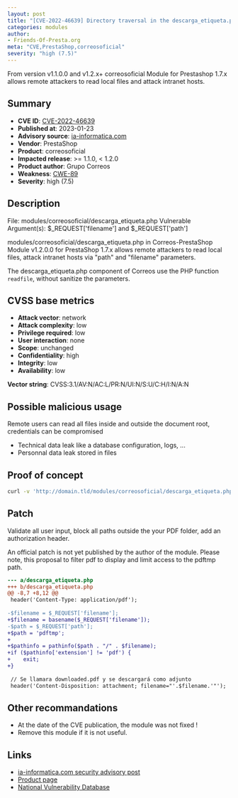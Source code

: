 ```yaml
---
layout: post
title: "[CVE-2022-46639] Directory traversal in the descarga_etiqueta.php component of Correos Prestashop"
categories: modules
author:
- Friends-Of-Presta.org
meta: "CVE,PrestaShop,correosoficial"
severity: "high (7.5)"
---
```


From version v1.1.0.0 and v1.2.x+ correosoficial Module for Prestashop 1.7.x allows remote attackers to read local files and attack intranet hosts.

## Summary

* **CVE ID**: [CVE-2022-46639](https://cve.mitre.org/cgi-bin/cvename.cgi?name=CVE-2022-46639)
* **Published at**: 2023-01-23
* **Advisory source**: [ia-informatica.com](https://ia-informatica.com/it/CVE-2022-46639)
* **Vendor**: PrestaShop
* **Product**: correosoficial
* **Impacted release**: >= 1.1.0, < 1.2.0
* **Product author**: Grupo Correos
* **Weakness**: [CWE-89](https://cwe.mitre.org/data/definitions/89.html)
* **Severity**: high (7.5)

## Description

File: modules/correosoficial/descarga_etiqueta.php
Vulnerable Argument(s): $_REQUEST['filename'] and $_REQUEST['path']

modules/correosoficial/descarga_etiqueta.php in Correos-PrestaShop Module v1.2.0.0 for PrestaShop 1.7.x allows remote attackers to read local files, attack intranet hosts via "path" and "filename" parameters.

The descarga_etiqueta.php component of Correos use the PHP function `readfile`, without sanitize the parameters.

## CVSS base metrics

* **Attack vector**: network
* **Attack complexity**: low
* **Privilege required**: low
* **User interaction**: none
* **Scope**: unchanged
* **Confidentiality**: high
* **Integrity**: low
* **Availability**: low

**Vector string**: CVSS:3.1/AV:N/AC:L/PR:N/UI:N/S:U/C:H/I:N/A:N

## Possible malicious usage

Remote users can read all files inside and outside the document root, credentials can be compromised
* Technical data leak like a database configuration, logs, ...
* Personnal data leak stored in files

## Proof of concept

```bash
curl -v 'http://domain.tld/modules/correosoficial/descarga_etiqueta.php?path=X&filename=X.'
```

## Patch

Validate all user input, block all paths outside the your PDF folder, add an authorization header.

An official patch is not yet published by the author of the module. Please note, this proposal to filter pdf to display and limit access to the pdftmp path.

```diff
--- a/descarga_etiqueta.php
+++ b/descarga_etiqueta.php
@@ -8,7 +8,12 @@
 header('Content-Type: application/pdf');
 
-$filename = $_REQUEST['filename'];
+$filename = basename($_REQUEST['filename']);
-$path = $_REQUEST['path'];
+$path = 'pdftmp';
+
+$pathinfo = pathinfo($path . "/" . $filename);
+if ($pathinfo['extension'] != 'pdf') {
+    exit;
+}
 
 // Se llamara downloaded.pdf y se descargará como adjunto
 header('Content-Disposition: attachment; filename="'.$filename.'"');

```

## Other recommandations

* At the date of the CVE publication, the module was not fixed !
* Remove this module if it is not useful.

## Links

* [ia-informatica.com security advisory post](https://ia-informatica.com/it/CVE-2022-46639)
* [Product page](https://www.correos.es/es/es/empresas/ecommerce/agiliza-la-gestion-de-tus-pedidos/prestashop)
* [National Vulnerability Database](https://cve.mitre.org/cgi-bin/cvename.cgi?name=CVE-2022-46639)
